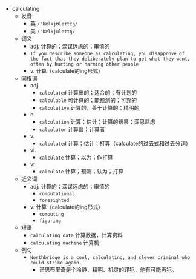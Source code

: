 - calculating
  - 发音
    - 英 `/'kælkjʊleɪtɪŋ/`
    - 美 `/'kælkjuletɪŋ/`
  - 词义
    - adj. 计算的；深谋远虑的；审慎的
    - `If you describe someone as calculating, you disapprove of the fact that they deliberately plan to get what they want, often by hurting or harming other people`
    - v. 计算（calculate的ing形式）
  - 同根词
    - adj.
      - `calculated` 计算出的；适合的；有计划的
      - `calculable` 可计算的；能预测的；可靠的
      - `calculative` 计算的，善于计算的；精明的
    - n.
      - `calculation` 计算；估计；计算的结果；深思熟虑
      - `calculator` 计算器；计算者
    - v.
      - `calculated` 计算；估计；打算（calculate的过去式和过去分词）
    - vi.
      - `calculate` 计算；以为；作打算
    - vt.
      - `calculate` 计算；预测；认为；打算
  - 近义词
    - adj. 计算的；深谋远虑的；审慎的
      - `computational`
      - `foresighted`
    - v. 计算（calculate的ing形式）
      - `computing`
      - `figuring`
  - 短语
    - `calculating data` 计算数据，计算资料 
    - `calculating machine` 计算机 
  - 例句
    - `Northbridge is a cool, calculating, and clever criminal who could strike again.`
      - 诺思布里奇是个冷静、精明、机灵的罪犯，他有可能再犯。

